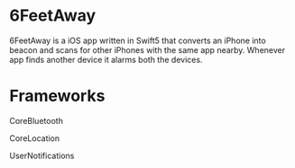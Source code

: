 # 6FeetAway

6FeetAway is a iOS app written in Swift5 that converts an iPhone into beacon and scans for other iPhones with the same app nearby. Whenever app finds another device it alarms both the devices.

# Frameworks
CoreBluetooth

CoreLocation

UserNotifications 
